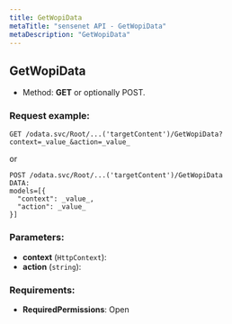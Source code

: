 ```yaml
---
title: GetWopiData
metaTitle: "sensenet API - GetWopiData"
metaDescription: "GetWopiData"
---
```


## GetWopiData
- Method: **GET** or optionally POST.


### Request example:

```
GET /odata.svc/Root/...('targetContent')/GetWopiData?context=_value_&action=_value_
```
or
```
POST /odata.svc/Root/...('targetContent')/GetWopiData
DATA:
models=[{
  "context": _value_, 
  "action": _value_
}]
```
### Parameters:
- **context** (`HttpContext`): 
- **action** (`string`): 

### Requirements:
- **RequiredPermissions**: Open

